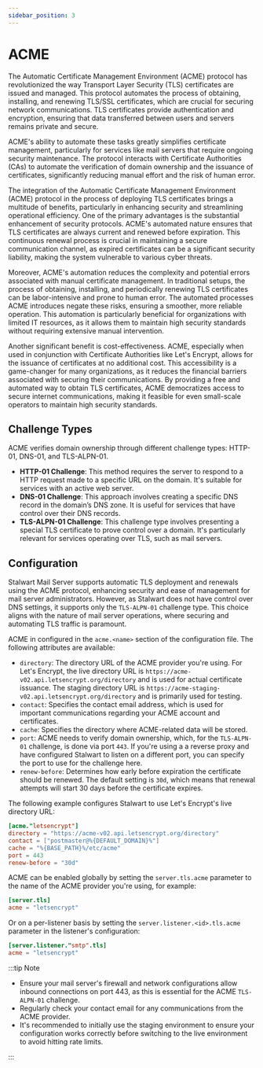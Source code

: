 ```yaml
---
sidebar_position: 3
---
```


# ACME

The Automatic Certificate Management Environment (ACME) protocol has revolutionized the way Transport Layer Security (TLS) certificates are issued and managed. This protocol automates the process of obtaining, installing, and renewing TLS/SSL certificates, which are crucial for securing network communications. TLS certificates provide authentication and encryption, ensuring that data transferred between users and servers remains private and secure.

ACME's ability to automate these tasks greatly simplifies certificate management, particularly for services like mail servers that require ongoing security maintenance. The protocol interacts with Certificate Authorities (CAs) to automate the verification of domain ownership and the issuance of certificates, significantly reducing manual effort and the risk of human error.

The integration of the Automatic Certificate Management Environment (ACME) protocol in the process of deploying TLS certificates brings a multitude of benefits, particularly in enhancing security and streamlining operational efficiency. One of the primary advantages is the substantial enhancement of security protocols. ACME's automated nature ensures that TLS certificates are always current and renewed before expiration. This continuous renewal process is crucial in maintaining a secure communication channel, as expired certificates can be a significant security liability, making the system vulnerable to various cyber threats.

Moreover, ACME's automation reduces the complexity and potential errors associated with manual certificate management. In traditional setups, the process of obtaining, installing, and periodically renewing TLS certificates can be labor-intensive and prone to human error. The automated processes ACME introduces negate these risks, ensuring a smoother, more reliable operation. This automation is particularly beneficial for organizations with limited IT resources, as it allows them to maintain high security standards without requiring extensive manual intervention.

Another significant benefit is cost-effectiveness. ACME, especially when used in conjunction with Certificate Authorities like Let's Encrypt, allows for the issuance of certificates at no additional cost. This accessibility is a game-changer for many organizations, as it reduces the financial barriers associated with securing their communications. By providing a free and automated way to obtain TLS certificates, ACME democratizes access to secure internet communications, making it feasible for even small-scale operators to maintain high security standards.

## Challenge Types

ACME verifies domain ownership through different challenge types: HTTP-01, DNS-01, and TLS-ALPN-01.

- **HTTP-01 Challenge**: This method requires the server to respond to a HTTP request made to a specific URL on the domain. It's suitable for services with an active web server.
- **DNS-01 Challenge**: This approach involves creating a specific DNS record in the domain’s DNS zone. It is useful for services that have control over their DNS records.
- **TLS-ALPN-01 Challenge**: This challenge type involves presenting a special TLS certificate to prove control over a domain. It's particularly relevant for services operating over TLS, such as mail servers.

## Configuration

Stalwart Mail Server supports automatic TLS deployment and renewals using the ACME protocol, enhancing security and ease of management for mail server administrators. However, as Stalwart does not have control over DNS settings, it supports only the `TLS-ALPN-01` challenge type. This choice aligns with the nature of mail server operations, where securing and automating TLS traffic is paramount.

ACME in configured in the `acme.<name>` section of the configuration file. The following attributes are available:

- `directory`: The directory URL of the ACME provider you're using. For Let's Encrypt, the live directory URL is `https://acme-v02.api.letsencrypt.org/directory` and is used for actual certificate issuance. The staging directory URL is `https://acme-staging-v02.api.letsencrypt.org/directory` and is primarily used for testing. 
- `contact`: Specifies the contact email address, which is used for important communications regarding your ACME account and certificates. 
- `cache`: Specifies the directory where ACME-related data will be stored. 
- `port`: ACME needs to verify domain ownership, which, for the `TLS-ALPN-01` challenge, is done via port `443`. If you're using a a reverse proxy and have configured Stalwart to listen on a different port, you can specify the port to use for the challenge here.
- `renew-before`: Determines how early before expiration the certificate should be renewed. The default setting is `30d`, which means that renewal attempts will start 30 days before the certificate expires.

The following example configures Stalwart to use Let's Encrypt's live directory URL:

```toml
[acme."letsencrypt"]
directory = "https://acme-v02.api.letsencrypt.org/directory"
contact = ["postmaster@%{DEFAULT_DOMAIN}%"]
cache = "%{BASE_PATH}%/etc/acme"
port = 443
renew-before = "30d"
```

ACME can be enabled globally by setting the `server.tls.acme` parameter to the name of the ACME provider you're using, for example:

```toml
[server.tls]
acme = "letsencrypt"
```

Or on a per-listener basis by setting the `server.listener.<id>.tls.acme` parameter in the listener's configuration:

```toml
[server.listener."smtp".tls]
acme = "letsencrypt"
```

:::tip Note

- Ensure your mail server's firewall and network configurations allow inbound connections on port 443, as this is essential for the ACME `TLS-ALPN-01` challenge.
- Regularly check your contact email for any communications from the ACME provider.
- It's recommended to initially use the staging environment to ensure your configuration works correctly before switching to the live environment to avoid hitting rate limits.

:::
